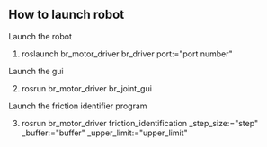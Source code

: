 ## How to launch robot

Launch the robot

1. roslaunch  br_motor_driver br_driver port:="port number"

Launch the gui

2. rosrun  br_motor_driver br_joint_gui

Launch the friction identifier program

3. rosrun  br_motor_driver friction_identification \_step\_size:="step" _buffer:="buffer" \_upper\_limit:="upper\_limit"
